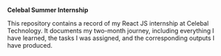 **Celebal Summer Internship** 

This repository contains a record of my React JS internship at Celebal Technology. It documents my two-month journey, including everything I have learned, the tasks I was assigned, and the corresponding outputs I have produced.
